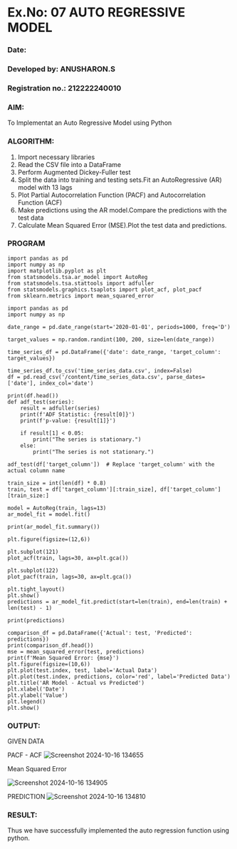 # Ex.No: 07                                       AUTO REGRESSIVE MODEL
### Date: 
### Developed by: ANUSHARON.S
### Registration no.: 212222240010


### AIM:
To Implementat an Auto Regressive Model using Python
### ALGORITHM:
1. Import necessary libraries
2. Read the CSV file into a DataFrame
3. Perform Augmented Dickey-Fuller test
4. Split the data into training and testing sets.Fit an AutoRegressive (AR) model with 13 lags
5. Plot Partial Autocorrelation Function (PACF) and Autocorrelation Function (ACF)
6. Make predictions using the AR model.Compare the predictions with the test data
7. Calculate Mean Squared Error (MSE).Plot the test data and predictions.
### PROGRAM
```
import pandas as pd
import numpy as np
import matplotlib.pyplot as plt
from statsmodels.tsa.ar_model import AutoReg
from statsmodels.tsa.stattools import adfuller
from statsmodels.graphics.tsaplots import plot_acf, plot_pacf
from sklearn.metrics import mean_squared_error

import pandas as pd
import numpy as np

date_range = pd.date_range(start='2020-01-01', periods=1000, freq='D')

target_values = np.random.randint(100, 200, size=len(date_range))

time_series_df = pd.DataFrame({'date': date_range, 'target_column': target_values})

time_series_df.to_csv('time_series_data.csv', index=False)
df = pd.read_csv('/content/time_series_data.csv', parse_dates=['date'], index_col='date')

print(df.head())
def adf_test(series):
    result = adfuller(series)
    print(f'ADF Statistic: {result[0]}')
    print(f'p-value: {result[1]}')
    
    if result[1] < 0.05:
        print("The series is stationary.")
    else:
        print("The series is not stationary.")

adf_test(df['target_column'])  # Replace 'target_column' with the actual column name

train_size = int(len(df) * 0.8)
train, test = df['target_column'][:train_size], df['target_column'][train_size:]

model = AutoReg(train, lags=13)
ar_model_fit = model.fit()

print(ar_model_fit.summary())

plt.figure(figsize=(12,6))

plt.subplot(121)
plot_acf(train, lags=30, ax=plt.gca())

plt.subplot(122)
plot_pacf(train, lags=30, ax=plt.gca())

plt.tight_layout()
plt.show()
predictions = ar_model_fit.predict(start=len(train), end=len(train) + len(test) - 1)

print(predictions)

comparison_df = pd.DataFrame({'Actual': test, 'Predicted': predictions})
print(comparison_df.head())
mse = mean_squared_error(test, predictions)
print(f'Mean Squared Error: {mse}')
plt.figure(figsize=(10,6))
plt.plot(test.index, test, label='Actual Data')
plt.plot(test.index, predictions, color='red', label='Predicted Data')
plt.title('AR Model - Actual vs Predicted')
plt.xlabel('Date')
plt.ylabel('Value')
plt.legend()
plt.show()
```
### OUTPUT:

GIVEN DATA

PACF - ACF
![Screenshot 2024-10-16 134655](https://github.com/user-attachments/assets/64e290a3-65c7-4911-a9bc-6714a5ab4e4f)

Mean Squared Error

![Screenshot 2024-10-16 134905](https://github.com/user-attachments/assets/d2ab8076-80dc-4b17-91b9-662ab584bff4)


PREDICTION
![Screenshot 2024-10-16 134810](https://github.com/user-attachments/assets/44ba2bdb-4f51-4a17-9871-aa987534cecd)


### RESULT:
Thus we have successfully implemented the auto regression function using python.
